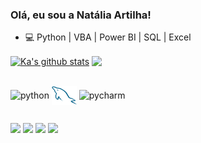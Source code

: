 ### Olá, eu sou a Natália Artilha!

- 💻 Python | VBA | Power BI | SQL | Excel

 <a href="https://github.com/nataliaartilha/github-readme-stats"><img align="center" src="https://github-readme-stats.vercel.app/api?username=nataliaartilha&show_icons=true&include_all_commits=true&theme=radical&hide_border=true" alt="Ka's github stats" /></a>  <a href="https://github.com/nataliaartilha/github-readme-stats"><img align="center" src="https://github-readme-stats.vercel.app/api/top-langs/?username=nataliaartilha&layout=compact&theme=radical&hide_border=true" /></a> 

<div style="display: inline_block"><br>
  
  <img align="center" alt="python" height="30" width="40" src="https://cdn.jsdelivr.net/gh/devicons/devicon/icons/python/python-original.svg" />    
  <img align="center" alt="mysql" height="30" width="40" src="https://raw.githubusercontent.com/devicons/devicon/master/icons/mysql/mysql-original.svg">
  <img align="center" alt="pycharm" height="30" width="40"src="https://cdn.jsdelivr.net/gh/devicons/devicon/icons/pycharm/pycharm-original.svg" />
          
            
          
</div>

##

<div>
  <a href="https://www.instagram.com/kaka_artilha/" target="_blank"><img src="https://img.shields.io/badge/Instagram-E4405F?style=for-the-badge&logo=instagram&logoColor=white" target="_blank"></a>
  <a href="https://www.linkedin.com/in/nataliaartilha1/" target="_blank"><img src="https://img.shields.io/badge/LinkedIn-0077B5?style=for-the-badge&logo=linkedin&logoColor=white" target="_blank"></a>
  <a href="https://github.com/nataliaartilha" target="_blank"><img src="https://img.shields.io/badge/GitHub-100000?style=for-the-badge&logo=github&logoColor=white" target="_blank"></a>
  <a href="mailto:natalia.artilha1@gmail.com" target="_blank"><img src="https://img.shields.io/badge/Gmail-D14836?style=for-the-badge&logo=gmail&logoColor=white" target="_blank"></a>
</div>



